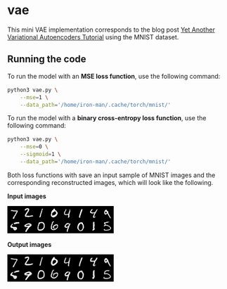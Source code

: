 # vae
This mini VAE implementation corresponds to the blog post [Yet Another Variational Autoencoders Tutorial](https://toddmorrill.github.io/machine%20learning/vae/) using the MNIST dataset.

## Running the code
To run the model with an **MSE loss function**, use the following command:
```bash
python3 vae.py \
    --mse=1 \
    --data_path='/home/iron-man/.cache/torch/mnist/'
```
To run the model with a **binary cross-entropy loss function**, use the following command:
```bash
python3 vae.py \
    --mse=0 \
    --sigmoid=1 \
    --data_path='/home/iron-man/.cache/torch/mnist/'
```

Both loss functions with save an input sample of MNIST images and the corresponding reconstructed images, which will look like the following.

**Input images**

![input](input.png)

**Output images**

![output](output.png)